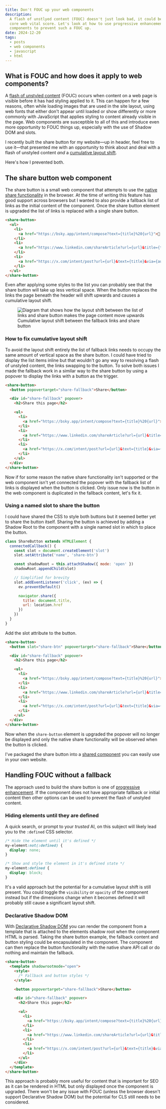 ```yaml
---
title: Don't FOUC up your web components
description:
  A flash of unstlyed content (FOUC) doesn't just look bad, it could be hurting your
  core web vital score. Let's look at how to use progressive enhancement in web
  components to prevent such a FOUC up.
date: 2024-12-20
tags:
  - posts
  - web components
  - javascript
  - html
---
```


## What is FOUC and how does it apply to web components?

A [flash of unstyled content][fouc] (FOUC) occurs when content on a web page is visible
before it has had styling applied to it. This can happen for a few reasons, often while
loading images that are used in the site layout, using web fonts that either don't appear
until loaded or show differently or more commonly with JavaScript that applies styling to
content already visible in the page. Web components are susceptible to all of this and
introduce even more opportunity to FOUC things up, especially with the use of Shadow DOM
and slots.

I recently built the share button for my website&mdash;up in header, feel free to use
it&mdash;that presented me with an opportunity to think about and deal with a flash of
unstyled content _and_ a [cumulative layout shift][cls].

Here's how I prevented both.

## The share button web component

The share button is a small web component that attempts to use the [native share
functionality][navigator-share] in the browser. At the time of writing this feature has
good support across browsers but I wanted to also provide a fallback list of links as the
initial content of the component. Once the share button element is upgraded the list of
links is replaced with a single share button.

```html
<share-button>
  <ul>
    <li>
      <a href="https://bsky.app/intent/compose?text={title}%20{url}">🦋 Share on Bluesky</a>
    </li>
    <li>
      <a href="https://www.linkedin.com/shareArticle?url={url}&title={title}">🏢 Share on LinkedIn</a>
    </li>
    <li>
      <a href="https://x.com/intent/post?url={url}&text={title}&via={author}">💩 Share on X</a>
    </li>
  </ul>
</share-button>
```

Even after applying some styles to the list you can probably see that the share button will
take up less vertical space. When the button replaces the links the page beneath the header
will shift upwards and causes a cumulative layout shift.

<figure>
  <img src="./cls-comparison.png" alt="Diagram that shows how the layout shift between the list of links and share button makes the page content move upwards">
  <figcaption>
    Cumulative layout shift between the fallback links and share button
  </figcaption>
</figure>

### How to fix cumulative layout shift

To avoid the layout shift entirely the list of fallback links needs to occupy the same amount
of vertical space as the share button. I could have tried to display the list items inline
but that wouldn't go any way to resolving a flash of unstyled content, the links swapping to
the button. To solve both issues I made the fallback work in a similar way to the share
button by using a popover to display the links with a button as the trigger.

```html
<share-button>
  <button popovertarget="share-fallback">Share</button>

  <div id="share-fallback" popover>
    <h2>Share this page</h2>

    <ul>
      <li>
        <a href="https://bsky.app/intent/compose?text={title}%20{url}">🦋 Share on Bluesky</a>
      </li>
      <li>
        <a href="https://www.linkedin.com/shareArticle?url={url}&title={title}">🏢 Share on LinkedIn</a>
      </li>
      <li>
        <a href="https://x.com/intent/post?url={url}&text={title}&via={author}">💩 Share on X</a>
      </li>
    </ul>
  </div>
</share-button>
```

Now if for some reason the native share functionality isn't supported or the web component isn't yet
connected the popover with the fallback list of links is displayed when the button is clicked. Only
issue now is the button in the web component is duplicated in the fallback content, let's fix it.

### Using a named slot to share the button

I could have shared the CSS to style both buttons but it seemed better yet to share the button
itself. Sharing the button is achieved by adding a Shadow Root to the component with a single
named slot in which to place the button.

```js
class ShareButton extends HTMLElement {
  connectedCallback() {
    const slot = document.createElement('slot')
    slot.setAttribute('name', 'share-btn')

    const shadowRoot = this.attachShadow({ mode: 'open' })
    shadowRoot.appendChild(slot)

    // Simplified for brevity
    slot.addEventListener('click', (ev) => {
      ev.preventDefault()

      navigator.share({
        title: document.title,
        url: location.href
      })
    })
  }
}
```

Add the slot attribute to the button.

```html
<share-button>
  <button slot="share-btn" popovertarget="share-fallback">Share</button>

  <div id="share-fallback" popover>
    <h2>Share this page</h2>

    <ul>
      <li>
        <a href="https://bsky.app/intent/compose?text={title}%20{url}">🦋 Share on Bluesky</a>
      </li>
      <li>
        <a href="https://www.linkedin.com/shareArticle?url={url}&title={title}">🏢 Share on LinkedIn</a>
      </li>
      <li>
        <a href="https://x.com/intent/post?url={url}&text={title}&via={author}">💩 Share on X</a>
      </li>
    </ul>
  </div>
</share-button>
```

Now when the `share-button` element is upgraded the popover will no longer be displayed
and only the native share functionality will be observed when the button is clicked.

I've packaged the share button into a [shared component][package] you can easily use
in your own website.

## Handling FOUC without a fallback

The approach used to build the share button is one of [progressive enhancement][progressive-enhancement].
If the component does not have appropriate fallback or initial content then other options
can be used to prevent the flash of unstyled content.

### Hiding elements until they are defined

A quick search, or prompt to your _trusted_ AI, on this subject will likely lead you to the
`:defined` CSS selector.

```css
/* Hide the element until it's defined */
my-element:not(:defined) {
  display: none;
}

/* Show and style the element in it's defined state */
my-element:defined {
  display: block;
}
```

It's a valid approach but the potential for a cumulative layout shift is still present.
You could toggle the `visibility` or `opacity` of the component instead but if the
dimensions change when it becomes defined it will probably still cause a significant
layout shift.

### Declarative Shadow DOM

With [Declarative Shadow DOM][declarative-shadow-dom] you can render the component from a
template that is attached to the elements shadow root when the component HTML is parsed.
Taking the share button example, the fallback content and button styling could be encapsulated
in the component. The component can then replace the button functionality with the native share
API call or do nothing and maintain the fallback.

```html
<share-button>
  <template shadowrootmode="open">
    <style>
      /* Fallback and button styles */
    </style>

    <button popovertarget="share-fallback">Share</button>

    <div id="share-fallback" popover>
      <h2>Share this page</h2>

      <ul>
        <li>
          <a href="https://bsky.app/intent/compose?text={title}%20{url}">🦋 Share on Bluesky</a>
        </li>
        <li>
          <a href="https://www.linkedin.com/shareArticle?url={url}&title={title}">🏢 Share on LinkedIn</a>
        </li>
        <li>
          <a href="https://x.com/intent/post?url={url}&text={title}&via={author}">💩 Share on X</a>
        </li>
      </ul>
    </div>
  </template>
</share-button>
```

This approach is probably more useful for content that is important for SEO as it can be
rendered in HTML but only displayed once the component is upgraded. There won't be any
issue with FOUC (unless the browser doesn't support Declarative Shadow DOM) but the
potential for CLS still needs to be considered.

[fouc]: https://en.wikipedia.org/wiki/Flash_of_unstyled_content
[navigator-share]: https://developer.mozilla.org/en-US/docs/Web/API/Navigator/share
[cls]: https://web.dev/articles/cls
[popover]: https://developer.mozilla.org/en-US/docs/Web/HTML/Global_attributes/popover
[progressive-enhancement]: https://www.gov.uk/service-manual/technology/using-progressive-enhancement
[defined]: https://developer.mozilla.org/en-US/docs/Web/CSS/:defined
[declarative-shadow-dom]: https://web.dev/articles/declarative-shadow-dom
[package]: https://github.com/p-m-p/parsonic?tab=readme-ov-file#share-button
